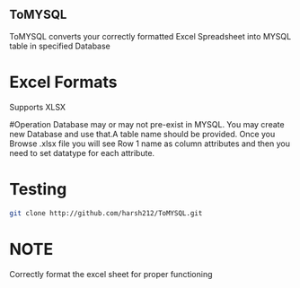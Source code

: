 ## ToMYSQL
ToMYSQL converts your correctly formatted Excel Spreadsheet into MYSQL table in specified Database

# Excel Formats
Supports XLSX

#Operation 
Database may or may not pre-exist in MYSQL. You may create new Database and use that.A table name should be provided.
Once you Browse .xlsx file you will see Row 1 name as column attributes and then you need to set datatype for each attribute.

# Testing
```sh
git clone http://github.com/harsh212/ToMYSQL.git
```
# NOTE
Correctly format the excel sheet for proper functioning

<h4 align="center">
<a href="https://github.com/harsh212/ToMYSQL/blob/master/Capture.JPG" </a>
</h4>


